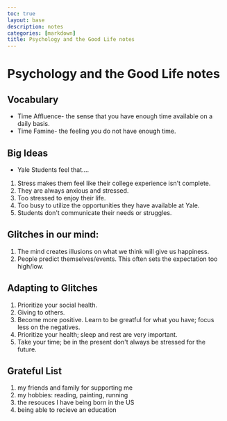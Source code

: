 ```yaml
---
toc: true
layout: base
description: notes 
categories: [markdown]
title: Psychology and the Good Life notes
---
```


# Psychology and the Good Life notes

## Vocabulary
- Time Affluence- the sense that you have enough time available on a daily basis.
- Time Famine- the feeling you do not have enough time.

## Big Ideas
- Yale Students feel that....
1. Stress makes them feel like their college experience isn't complete.
2. They are always anxious and stressed. 
3. Too stressed to enjoy their life.
4. Too busy to  utilize the opportunities they have available at Yale.
5. Students don't communicate their needs or struggles. 

## Glitches in our mind:
1. The mind creates illusions on what we think will give us happiness. 
2. People predict themselves/events. This often sets the expectation too high/low. 

## Adapting to Glitches

1. Prioritize your social health.
2. Giving to others.
3. Become more positive. Learn to be greatful for what you have; focus less on the negatives. 
4. Prioritize your health; sleep and rest are very important.
5. Take your time; be in the present don't always be stressed for the future. 

## Grateful List
1. my friends and family for supporting me
2. my hobbies: reading, painting, running
3. the resouces I have being born in the US
4. being able to recieve an education
